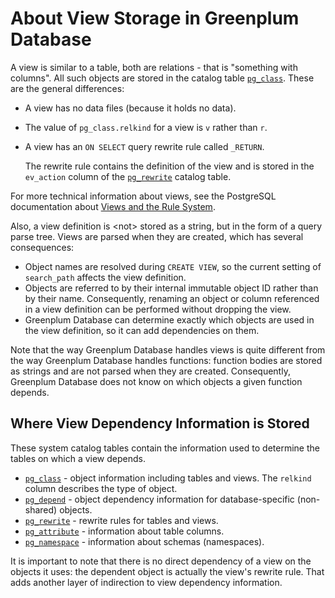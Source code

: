 # About View Storage in Greenplum Database 

A view is similar to a table, both are relations - that is "something with columns". All such objects are stored in the catalog table [`pg_class`](../../ref_guide/system_catalogs/pg_class.html). These are the general differences:

-   A view has no data files \(because it holds no data\).
-   The value of `pg_class.relkind` for a view is `v` rather than `r`.
-   A view has an `ON SELECT` query rewrite rule called `_RETURN`.

    The rewrite rule contains the definition of the view and is stored in the `ev_action` column of the [`pg_rewrite`](../../ref_guide/system_catalogs/pg_rewrite.html) catalog table.


For more technical information about views, see the PostgreSQL documentation about [Views and the Rule System](https://www.postgresql.org/docs/9.4/rules-views.html).

Also, a view definition is <not\> stored as a string, but in the form of a query parse tree. Views are parsed when they are created, which has several consequences:

-   Object names are resolved during `CREATE VIEW`, so the current setting of `search_path` affects the view definition.
-   Objects are referred to by their internal immutable object ID rather than by their name. Consequently, renaming an object or column referenced in a view definition can be performed without dropping the view.
-   Greenplum Database can determine exactly which objects are used in the view definition, so it can add dependencies on them.

Note that the way Greenplum Database handles views is quite different from the way Greenplum Database handles functions: function bodies are stored as strings and are not parsed when they are created. Consequently, Greenplum Database does not know on which objects a given function depends.

## Where View Dependency Information is Stored 

These system catalog tables contain the information used to determine the tables on which a view depends.

-   [`pg_class`](../../ref_guide/system_catalogs/pg_class.html) - object information including tables and views. The `relkind` column describes the type of object.
-   [`pg_depend`](../../ref_guide/system_catalogs/pg_depend.html) - object dependency information for database-specific \(non-shared\) objects.
-   [`pg_rewrite`](../../ref_guide/system_catalogs/pg_rewrite.html) - rewrite rules for tables and views.
-   [`pg_attribute`](../../ref_guide/system_catalogs/pg_attribute.html) - information about table columns.
-   [`pg_namespace`](../../ref_guide/system_catalogs/pg_namespace.html) - information about schemas \(namespaces\).

It is important to note that there is no direct dependency of a view on the objects it uses: the dependent object is actually the view's rewrite rule. That adds another layer of indirection to view dependency information.

